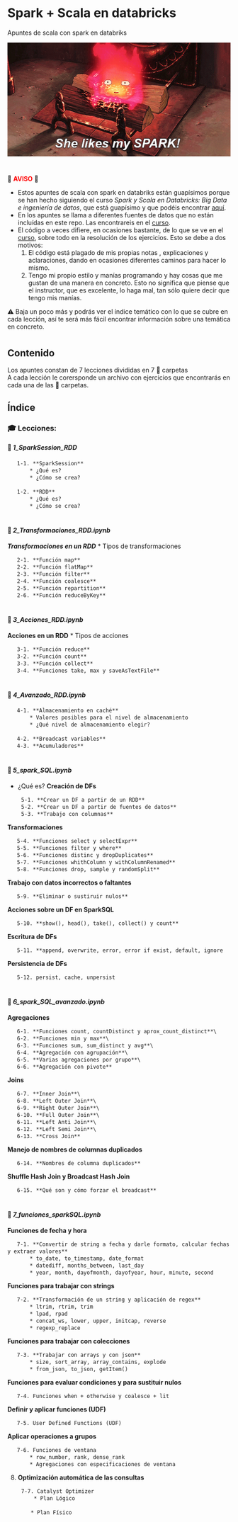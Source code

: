 # **Spark + Scala en databricks**
Apuntes de scala con spark en databriks
<br>

![Alt Text](https://github.com/Origamologo/spark-scala-en-databricks/blob/main/pics/spark.gif)

#
:rotating_light: <span style="color:red;">**AVISO**</span> :rotating_light:

* Estos apuntes de scala con spark en databriks están guapísimos porque se han hecho siguiendo el curso *Spark y Scala en Databricks: Big Data e ingeniería de datos*, que está guapísimo y que podéis encontrar [aquí](https://www.udemy.com/course/draft/4860666/?referralCode=26A5490540622567AE88).
* En los apuntes se llama a diferentes fuentes de datos que no están incluídas en este repo. Las encontrareis en el [curso](https://www.udemy.com/course/draft/4860666/?referralCode=26A5490540622567AE88).
* El código a veces difiere, en ocasiones bastante, de lo que se ve en el [curso](https://www.udemy.com/course/draft/4860666/?referralCode=26A5490540622567AE88), sobre todo en la resolución de los ejercicios. Esto se debe a dos motivos:
  1. El código está plagado de mis propias notas , explicaciones y aclaraciones, dando en ocasiones diferentes caminos para hacer lo mismo.
  2. Tengo mi propio estilo y manías programando y hay cosas que me gustan de una manera en concreto. Esto no significa que piense que el instructor, que es excelente, lo haga mal, tan sólo quiere decir que tengo mis manías.

:warning: Baja un poco más y podrás ver el índice temático con lo que se cubre en cada lección, así te será más fácil encontrar información sobre una temática en concreto.
#
## Contenido

Los apuntes constan de 7 lecciones divididas en 7  :open_file_folder: carpetas\
A cada lección le corersponde un archivo con ejercicios que encontrarás en cada una de las  :open_file_folder: carpetas.

## Índice

### :mortar_board: Lecciones:

#### :open_file_folder: ***1_SparkSession_RDD***
       1-1. **SparkSession**
           * ¿Qué es?
           * ¿Cómo se crea?
       
       1-2. **RDD**
           * ¿Qué es?
           * ¿Cómo se crea?

#
#### :open_file_folder: ***2_Transformaciones_RDD.ipynb***
***Transformaciones en un RDD***
     * Tipos de transformaciones
       
       2-1. **Función map**
       2-2. **Función flatMap**
       2-3. **Función filter**
       2-4. **Función coalesce**
       2-5. **Función repartition**
       2-6. **Función reduceByKey**

#
#### :open_file_folder: ***3_Acciones_RDD.ipynb***
**Acciones en un RDD**
     * Tipos de acciones

       3-1. **Función reduce**
       3-2. **Función count**
       3-3. **Función collect**
       3-4. **Funciones take, max y saveAsTextFile**

#
#### :open_file_folder: ***4_Avanzado_RDD.ipynb***
       4-1. **Almacenamiento en caché**
           * Valores posibles para el nivel de almacenamiento
           * ¿Qué nivel de almacenamiento elegir?

       4-2. **Broadcast variables**
       4-3. **Acumuladores**

#
#### :open_file_folder: ***5_spark_SQL.ipynb***
* ¿Qué es?
**Creación de DFs**
   
       5-1. **Crear un DF a partir de un RDD**
       5-2. **Crear un DF a partir de fuentes de datos**
       5-3. **Trabajo con columnas**

**Transformaciones**

       5-4. **Funciones select y selectExpr**
       5-5. **Funciones filter y where**
       5-6. **Funciones distinc y dropDuplicates**
       5-7. **Funciones whithColumn y withColumnRenamed**
       5-8. **Funciones drop, sample y randomSplit**

**Trabajo con datos incorrectos o faltantes**
   
       5-9. **Eliminar o sustiruir nulos**

**Acciones sobre un DF en SparkSQL**
   
       5-10. **show(), head(), take(), collect() y count**

**Escritura de DFs**

       5-11. **append, overwrite, error, error if exist, default, ignore

**Persistencia de DFs**

       5-12. persist, cache, unpersist
   
#
#### :open_file_folder: ***6_spark_SQL_avanzado.ipynb***
**Agregaciones**

       6-1. **Funciones count, countDistinct y aprox_count_distinct**\
       6-2. **Funciones min y max**\
       6-3. **Funciones sum, sum_distinct y avg**\
       6-4. **Agregación con agrupación**\
       6-5. **Varias agregaciones por grupo**\
       6-6. **Agregación con pivote**

**Joins**
   
       6-7. **Inner Join**\
       6-8. **Left Outer Join**\
       6-9. **Right Outer Join**\
       6-10. **Full Outer Join**\
       6-11. **Left Anti Join**\
       6-12. **Left Semi Join**\
       6-13. **Cross Join**

**Manejo de nombres de columnas duplicados**

       6-14. **Nombres de columna duplicados**
   
**Shuffle Hash Join y Broadcast Hash Join**

       6-15. **Qué son y cómo forzar el broadcast**

#
#### :open_file_folder: ***7_funciones_sparkSQL.ipynb***
**Funciones de fecha y hora**

       7-1. **Convertir de string a fecha y darle formato, calcular fechas y extraer valores**
           * to_date, to_timestamp, date_format
           * datediff, months_between, last_day
           * year, month, dayofmonth, dayofyear, hour, minute, second

**Funciones para trabajar con strings**
   
       7-2. **Transformación de un string y aplicación de regex**
           * ltrim, rtrim, trim
           * lpad, rpad
           * concat_ws, lower, upper, initcap, reverse
           * regexp_replace

**Funciones para trabajar con colecciones**
   
       7-3. **Trabajar con arrays y con json**
           * size, sort_array, array_contains, explode
           * from_json, to_json, getItem()

**Funciones para evaluar condiciones y para sustituir nulos**

       7-4. Funciones when + otherwise y coalesce + lit
   
**Definir y aplicar funciones (UDF)**
   
       7-5. User Defined Functions (UDF)

**Aplicar operaciones a grupos**

       7-6. Funciones de ventana
           * row_number, rank, dense_rank
           * Agregaciones con especificaciones de ventana

8. **Optimización automática de las consultas**

        7-7. Catalyst Optimizer
            * Plan Lógico
   
           * Plan Físico
